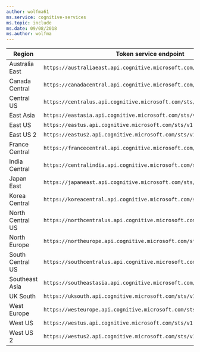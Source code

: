 ```yaml
---
author: wolfma61
ms.service: cognitive-services
ms.topic: include
ms.date: 09/08/2018
ms.author: wolfma
---
```


Region|	Token service endpoint
-|-
Australia East | `https://australiaeast.api.cognitive.microsoft.com/sts/v1.0/issueToken`
Canada Central | `https://canadacentral.api.cognitive.microsoft.com/sts/v1.0/issueToken`
Central US | `https://centralus.api.cognitive.microsoft.com/sts/v1.0/issueToken`
East Asia | `https://eastasia.api.cognitive.microsoft.com/sts/v1.0/issueToken`
East US | `https://eastus.api.cognitive.microsoft.com/sts/v1.0/issueToken`
East US 2 | `https://eastus2.api.cognitive.microsoft.com/sts/v1.0/issueToken`
France Central | `https://francecentral.api.cognitive.microsoft.com/sts/v1.0/issueToken`
India Central | `https://centralindia.api.cognitive.microsoft.com/sts/v1.0/issueToken`
Japan East | `https://japaneast.api.cognitive.microsoft.com/sts/v1.0/issueToken`
Korea Central | `https://koreacentral.api.cognitive.microsoft.com/sts/v1.0/issueToken`
North Central US | `https://northcentralus.api.cognitive.microsoft.com/sts/v1.0/issueToken`
North Europe | `https://northeurope.api.cognitive.microsoft.com/sts/v1.0/issueToken`
South Central US | `https://southcentralus.api.cognitive.microsoft.com/sts/v1.0/issueToken`
Southeast Asia | `https://southeastasia.api.cognitive.microsoft.com/sts/v1.0/issueToken`
UK South | `https://uksouth.api.cognitive.microsoft.com/sts/v1.0/issueToken`
West Europe | `https://westeurope.api.cognitive.microsoft.com/sts/v1.0/issueToken`
West US | `https://westus.api.cognitive.microsoft.com/sts/v1.0/issueToken`
West US 2 | `https://westus2.api.cognitive.microsoft.com/sts/v1.0/issueToken`
